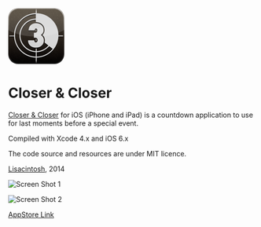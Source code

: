 <img style="border-radius:20px;" src="Icon@2x.png">

Closer &amp; Closer
=====

[Closer &amp; Closer](http://www.lisacintosh.com/closer/) for iOS (iPhone and iPad) is a countdown application to use for last moments before a special event.

Compiled with Xcode 4.x and iOS 6.x

The code source and resources are under MIT licence.

[Lisacintosh](http://www.lisacintosh.com/), 2014

![Screen Shot 1](http://lisacintosh.com/closer/images/screenshot-1.png)

![Screen Shot 2](http://lisacintosh.com/closer/images/screenshot-2.png)


[AppStore Link](https://itunes.apple.com/us/app/closer-closer/id426017193?ls=1&mt=8)